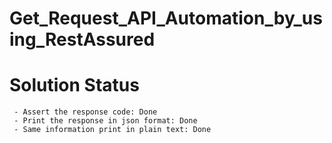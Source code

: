 # Get_Request_API_Automation_by_using_RestAssured

# **Solution Status**
     - Assert the response code: Done
     - Print the response in json format: Done
     - Same information print in plain text: Done
